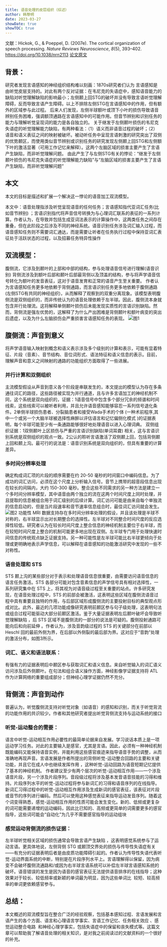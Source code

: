 ```yaml
---
title: 语音处理的皮层组织（综述）
author: 韩黎明
date: 2023-03-27
showDate: true
showTOC: true
---
```


文献：Hickok, G., & Poeppel, D. (2007e). The cortical organization of speech processing. _Nature Reviews Neuroscience_, _8_(5), 393–402. https://doi.org/10.1038/nrn2113
[论文原文](../Source_Files/2023-03-27-HLM.pdf)

## 背景：
研究者发现言语感知的神经组织结构难以刻画：1870s研究者们认为 言语感知是由听觉皮层支持的。对此有两个反对证据：在韦尼克的失语症中，感知语音能力的缺陷对听觉理解缺陷的影响最小；左侧颞上回STG的破坏并没有导致言语听觉理解障碍，反而导致言语产生障碍。以上不排除左侧STG在言语感知中的作用，但有额外的区域参与此过程。
后来人们发现，左侧半球额叶或顶下小叶的损伤导致语音辨别任务困难，强调额顶通路在言语感知中的可能作用。但音节辨别和识别任务的能力与理解听觉呈现词的能力是各自独立的。
关于继发于左侧颞叶损伤的韦尼克失语症的听觉理解能力缺陷，有两种看法：（1）语义而非语音过程的破坏；（2）语音和语义表征之间的映射被破坏。被动听任务中呈现言语刺激的研究突出了双侧的优势颞区，而使用类似音节辨别或识别任务的研究发现左侧颞上回STG和左侧额下叶的激活显著（可用工作记忆来解释）。这两个左脑区域的损害主要产生了言语产生缺陷，而非听觉理解问题。
由此产生了与左侧STG有关的悖论：“继发于左侧颞叶损伤的韦尼克失语症的听觉理解能力缺陷”与“左脑区域的损害主要产生了言语产生缺陷，而非听觉理解问题”

## 本文 
本文的目标是描述和扩展一个解决这一悖论的语音加工双流模型。

本文中：语音处理指涉及听觉呈现语音的任何任务；言语感知指代亚词汇任务(比如音节辨别) ；言语识别指代将声音信号转换为与心理词汇联系的表征的一系列计算。作者认为，在导致并包括生成亚词法表示的计算操作中，这两类任务之间存在重叠，但在此阶段之后涉及不同的神经系统。语音识别任务涉及词汇输入过程，而语音感知任务则不需要词汇通达，而是需要让听者在任务执行过程中保持亚词汇表征处于活跃状态的过程，以及招募任务特异性操作

## 双流模型：
腹侧流，它涉及到颞叶的上部和中部的结构，参与处理语音信号进行理解(语音识别)
背侧流涉及到额叶后部和颞叶后部最背侧以及顶盖的结构，参与将声学语音信号转化为额叶的发音表征，这对于语音发育和正常的语音产生至关重要。
作者认为言语感知任务更多地依赖于背侧通路，而言语识别任务更多地依赖于腹侧通路(左侧STG有共同的神经组织)，从而解释了观察到的双重分离现象。该模型表明腹侧流是双侧组织的，而非传统认为的语音处理依赖于左半球。因此，腹侧流本身就包含并行处理流。这将解释单侧颞叶损伤后未能发现实质性的言语识别缺陷。然而，背侧流是强左优势的，这解释了为什么产出困难是背侧颞叶和额叶病变的突出后遗症，以及为什么左脑损伤会严重损害言语感知任务的表现。
![图1](../Supporting_Information/2023-03-27-HLM-Fig1.png)
## 腹侧流：声音到意义
将声学语音输入映射到概念和语义表示涉及多个级别的计算和表示，可能有显着特征、片段（音素）、音节结构、音位词形式、语法特征和语义信息的表示。目前，理解声音和意义之间映射的通路的功能组织方面取得了一些进展。
### 并行计算和双侧组织
主流模型假设从声音到意义各个阶段是串联发生的，本文提出的模型认为存在多条通往词汇的路径，这些路径被实现为并行通道，且与许多言语加工的神经机制不同，这个系统是双向组织的，证据：1语音信号中包含多个部分冗余的频谱和时间线索，这些线索可以被听者利用，并且允许语音感知能够容忍一系列信号退化条件。2单侧半球损伤患者、分裂脑患者和接受Wada手术的个体 (一种术前程序,其中一个或另一个大脑半球被选择性麻醉以评估语言和记忆偏侧化模式 )的证据表明，每个半球可能至少有一条通路能够很好地处理语音以进入心理词典。
双侧组织证据：1双侧颞叶上区损伤与严重的言语识别缺陷(单词耳聋) 相关，这与言语识别系统是双侧组织的观点一致。2公认的聆听言语激活了双侧颞上回，包括背侧颞上回和颞上沟。最可行的说法是：语音识别系统是双向组织的，但具有重要的计算差异。
### 多时间分辨率处理
确定构成词汇项的片段的顺序需要在约 20-50 毫秒的时间窗口中编码信息。为了成功的词汇访问，必须在这个尺度上分析输入信号。音节上携带的超音段信息出现在较长的间隔内，大约 150-300 毫秒。整合这些不同需求的另一种方法是建立一个多时间分辨率模型，其中语音由两个独立的流在这两个时间尺度上同时处理，并且提取的信息被组合用于词汇级别的后续计算。词汇访问可能是由来自每个单独流的信息启动的，但是当片段速率和音节速率信息组合时，最佳词汇访问就会发生。
![图2](../Supporting_Information/2023-03-27-HLM-Fig2.png)
功能性 MRI 数据支持存在多时间分辨率处理的假设，并且该处理是半球不对称的，右半球显示出对长期整合的选择性。左半球对不同整合时间尺度的反应选择性较低。研究者认为在较长时间尺度上整合信息的神经机制主要位于右半球，而在较短时间尺度上整合的机制可能更多地出现在双侧。左半球专门用于处理快速时间信息的传统观点缺乏证据支持。另一种可能性是左半球可能比右半球更倾向于处理或更明确地表示声学信息，可以解释在语音感知的功能激活研究中发现的一些不对称性。

### 语音处理和 STS
STS 颞上沟的某些部分对于表示和处理语音信息很重要，由需要访问语音信息的语言任务激活。STS 各部分可能对包含音素信息的声学信号具有相对选择性，一系列研究集中在 STS 上，将其视为对语音级过程至关重要的站点。许多研究发现，在语音处理过程中，STS 的前部会被激活，这表明这些区域在腹侧流语音过程中具有重要且独特的作用，与后部区域形成腹侧流的主要投射目标的典型观点形成对比。此外，最近的几项功能成像研究表明前颞区参与句子级处理，这表明句法或组合过程可能驱动大部分前颞区激活。鉴于大量证据表明左后颞叶破坏会导致听觉理解缺陷 ，后 STS 区域不是腹侧流的一部分的说法是可疑的。腹侧投射通路可能向后和向前延伸 。作者认为，涉及音韵级过程的 STS 的关键部分在前部以 Heschl 回的最前外侧为界，在后部以外侧裂的最后部为界。这对应于“音韵”处理的激活分布，如图3所示。

### 词汇、语义和语法联系：
有强有力的证据表明后中颞区参与获取词汇和语义信息。来自听觉输入的词汇语义访问涉及后外侧颞叶。在句法和组合语义操作方面，神经影像学证据支持将 ATL 作为计算网络的重要组成部分；但神经心理学证据仍然不充分。

## 背侧流：声音到动作
普遍认为，听觉腹侧流支持对听觉对象（如语音）的感知和识别，而关于听觉背流的功能作用的共识较少。作者和其他研究者提出听觉背侧流支持与运动系统的接口
### 听觉-运动整合的需要：
语言中听觉-运动相互作用必要性的最简单论据来自发展。学习说话本质上是一项运动学习任务。对此的主要输入是感官，尤其是言语。因此，必须有一种神经机制既能编码又能保持语音实例，并能利用这些感官痕迹来指导语音手势的调整，从而准确地再现声音。言语发展是作者所提出的背侧听觉-运动整合回路的主要和关键功能，并且它在成人中也继续发挥作用 ，这种听觉-运动回路为语音短期记忆提供了基本的神经机制。
作者建议至少有两个层次的听觉-运动相互作用——一个涉及语音片段，另一个涉及片段序列。音段级过程将涉及基本发音语音技能的习得和维持。片段序列水平的听觉-运动过程将参与新词汇的习得和语音序列的在线指导。新词汇习得过程中的听觉-运动相互作用涉及生成新词的感官表征，该表征对片段或音节的序列进行编码。然后可以使用这种感觉表征来指导运动发音序列。随着这个词变得熟悉，感觉-运动相互作用的性质可能会发生变化。新的、低频或更复杂的词可能需要递增的运动编码，因此比已知的、高频或更简单的词需要更多的感官指导，这些词可能会“自动化”为几乎不需要感官指导的运动组块
### 感觉运动背侧流的损伤证据：
左半球听觉相关区域的损伤通常会导致言语产生缺陷 ，这表明感觉系统参与了运动言语。更具体地说，左侧背侧 STG 或颞顶交界处的损伤与传导性失语症有关——有充分的证据表明后者是由皮质功能障碍引起的。作者认为传导性失语代表听觉-运动界面系统的中断，特别是在片段序列水平上。言语理解得以保留，因为病变不会破坏腹侧流通路和/或因为右半球言语系统可以补偿左半球言语感知系统的破坏。语音错误的发生是因为语音的感官表征无法提供语音排序的在线指导；这种效果对于较长、较低频率或新颖的单词最为明显，因为这些单词比  较短、较高频率的单词更依赖感官参与。
## 总结：
本文概述的双流模型旨在整合广泛的经验观察，包括基本感知过程、言语发展和言语产生的各个方面、语言和心理语言学事实、言语工作记忆、任务相关效应 、感觉运动整合电路  和神经心理学事实，包括失语症中的保留和丧失模式等。这篇文章可以帮助我了解语音处理的相关知识，是对我之前阅读过的文献资料的一个很好的补充。